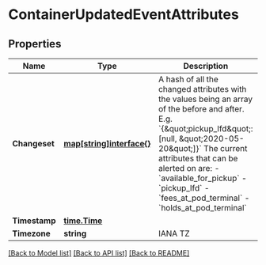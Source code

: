 # ContainerUpdatedEventAttributes

## Properties

Name | Type | Description | Notes
------------ | ------------- | ------------- | -------------
**Changeset** | [**map[string]interface{}**](.md) | A hash of all the changed attributes with the values being an array of the before and after. E.g.  &#x60;{\&quot;pickup_lfd\&quot;: [null, \&quot;2020-05-20\&quot;]}&#x60;  The current attributes that can be alerted on are: - &#x60;available_for_pickup&#x60; - &#x60;pickup_lfd&#x60; - &#x60;fees_at_pod_terminal&#x60; - &#x60;holds_at_pod_terminal&#x60; | 
**Timestamp** | [**time.Time**](time.Time.md) |  | 
**Timezone** | **string** | IANA TZ  | [optional] 

[[Back to Model list]](../README.md#documentation-for-models) [[Back to API list]](../README.md#documentation-for-api-endpoints) [[Back to README]](../README.md)


